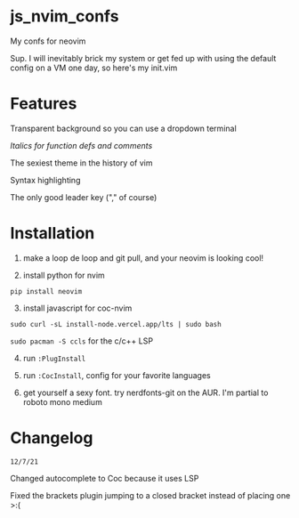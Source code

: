 # js_nvim_confs
My confs for neovim


Sup. I will inevitably brick my system or get fed up with using the default
config on a VM one day, so here's my init.vim

# Features
Transparent background so you can use a dropdown terminal

<i>Italics for function defs and comments</i>

The sexiest theme in the history of vim

Syntax highlighting

The only good leader key ("," of course)

# Installation

1. make a loop de loop and git pull, and your neovim is looking cool!

2. install python for nvim

```pip install neovim```

3. install javascript for coc-nvim

```sudo curl -sL install-node.vercel.app/lts | sudo bash```

```sudo pacman -S ccls``` for the c/c++ LSP

4. run ```:PlugInstall```

5. run ```:CocInstall```, config for your favorite languages

6. get yourself a sexy font. try nerdfonts-git on the AUR. I'm partial to roboto mono medium

# Changelog

```12/7/21```

Changed autocomplete to Coc because it uses LSP

Fixed the brackets plugin jumping to a closed bracket instead of placing one >:(
